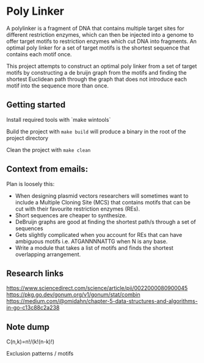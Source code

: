 # Poly Linker

A polylinker is a fragment of DNA that contains multiple target sites for different restriction enzymes, which can then be injected into a genome to offer target motifs to restriction enzymes which cut DNA into fragments. An optimal poly linker for a set of target motifs is the shortest sequence that contains each motif once.

This project attempts to construct an optimal poly linker from a set of target motifs by constructing a de bruijn graph from the motifs and finding the shortest Euclidean path through the graph that does not introduce each motif into the sequence more than once.
 

## Getting started

Install required tools with \`make wintools`

Build the project with `make build` will produce a binary in the root of the project directory

Clean the project with `make clean` 

## Context from emails:

Plan is loosely this: 
* When designing plasmid vectors researchers will sometimes want to include a Multiple Cloning Site (MCS) that contains motifs that can be cut with their favourite restriction enzymes (REs).
* Short sequences are cheaper to synthesize.
* DeBruijn graphs are good at finding the shortest path/s through a set of sequences
* Gets slightly complicated when you account for REs that can have ambiguous motifs i.e. ATGANNNNATTG when N is any base.
* Write a module that takes a list of motifs and finds the shortest overlapping arrangement.


## Research links

https://www.sciencedirect.com/science/article/pii/0022000080900045
https://pkg.go.dev/gonum.org/v1/gonum/stat/combin
https://medium.com/@omidahn/chapter-5-data-structures-and-algorithms-in-go-c13c88c2a238


## Note dump
C(n,k)=n!/(k!(n-k)!)

Exclusion patterns / motifs
